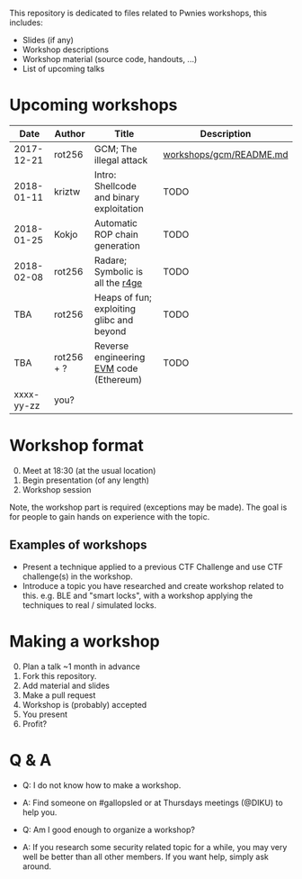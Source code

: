 This repository is dedicated to files related to Pwnies workshops,
this includes:

- Slides (if any)
- Workshop descriptions
- Workshop material (source code, handouts, ...)
- List of upcoming talks

# Upcoming workshops

| Date       | Author     | Title                                                              | Description                                        |
|------------|------------|--------------------------------------------------------------------|----------------------------------------------------|
| 2017-12-21 | rot256     | GCM; The illegal attack                                            | [workshops/gcm/README.md](workshops/gcm/README.md) |
| 2018-01-11 | kriztw     | Intro: Shellcode and binary exploitation                           | TODO                                               |
| 2018-01-25 | Kokjo      | Automatic ROP chain generation                                     | TODO                                               |
| 2018-02-08 | rot256     | Radare; Symbolic is all the [r4ge](https://github.com/gast04/r4ge) | TODO                                               |
|        TBA | rot256     | Heaps of fun; exploiting glibc and beyond                          | TODO                                               |
|        TBA | rot256 + ? | Reverse engineering [EVM](https://en.wikipedia.org/wiki/Ethereum#Architecture) code (Ethereum)                             | TODO                                               |
| xxxx-yy-zz | you?       |                                                                    |                                                    |

# Workshop format

0. Meet at 18:30 (at the usual location)
1. Begin presentation (of any length)
2. Workshop session

Note, the workshop part is required (exceptions may be made).
The goal is for people to gain hands on experience with the topic.

## Examples of workshops

- Present a technique applied to a previous CTF Challenge and use CTF challenge(s) in the workshop.
- Introduce a topic you have researched and create workshop related to this.
  e.g. BLE and "smart locks", with a workshop applying the techniques to real / simulated locks.

# Making a workshop

0. Plan a talk ~1 month in advance
1. Fork this repository.
2. Add material and slides
3. Make a pull request
4. Workshop is (probably) accepted
5. You present
6. Profit?

# Q & A

- Q: I do not know how to make a workshop.
- A: Find someone on #gallopsled or at Thursdays meetings (@DIKU) to help you.

- Q: Am I good enough to organize a workshop?
- A: If you research some security related topic for a while, you may very well be better than all other members.
     If you want help, simply ask around.

